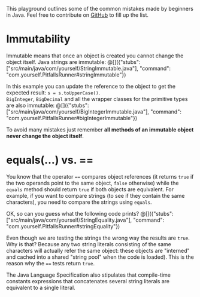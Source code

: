 This playground outlines some of the common mistakes made by beginners in Java. Feel free to contribute on [GitHub](https://github.com) to fill up the list.

# Immutability

Immutable means that once an object is created you cannot change the object itself. Java strings are immutable:
@[]({"stubs": ["src/main/java/com/yourself/StringImmutable.java"], "command": "com.yourself.PitfallsRunner#stringImmutable"})

In this example you can update the reference to the object to get the expected result: `s = s.toUpperCase()`.  
`BigInteger`, `BigDecimal` and all the wrapper classes for the primitive types are also immutable:
@[]({"stubs": ["src/main/java/com/yourself/BigIntegerImmutable.java"], "command": "com.yourself.PitfallsRunner#bigIntegerImmutable"})

To avoid many mistakes just remember **all methods of an immutable object never change the object itself**.

# equals(...) vs. ==

You know that the operator `==` compares object references (it returns `true` if the two operands point to the same object, `false` otherwise) while the `equals` method should return `true` if both objects are equivalent.
For example, if you want to compare strings (to see if they contain the same characters), you need to compare the strings using `equals`.

OK, so can you guess what the following code prints?
@[]({"stubs": ["src/main/java/com/yourself/StringEquality.java"], "command": "com.yourself.PitfallsRunner#stringEquality"})

Even though we are testing the strings the wrong way the results are `true`. Why is that? Because any two string literals consisting of the same characters will actually refer the same object: these objects are "interned" and cached into a shared "string pool" when the code is loaded). This is the reason why the `==` tests return `true`.

The Java Language Specification also stipulates that compile-time constants expressions that concatenates several string literals are equivalent to a single literal.